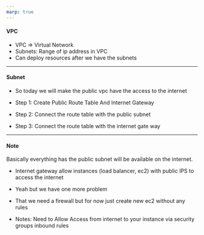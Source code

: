 ```yaml
---
marp: true
---
```


#### VPC
- VPC => Virtual Network
- Subnets: Range of ip address in VPC
- Can deploy resources after we have the subnets
---


#### Subnet
- So today we will make the public vpc have the access to the internet

- Step 1: Create Public Route Table And Internet Gateway
- Step 2: Connect the route table with the public subnet
- Step 3: Connect the route table with the internet gate way
---

#### Note
Basically everything has the public subnet will be available on the internet.
- Internet gateway allow instances (load balancer, ec2) with public IPS to access the internet

- Yeah but we have one more problem 
- That we need a firewall but for now just create new ec2 without any rules
- Notes: Need to Allow Access from internet to your instance via security groups inbound rules
